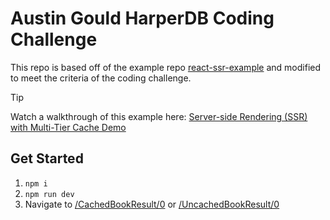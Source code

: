 # Austin Gould HarperDB Coding Challenge

This repo is based off of the example repo [react-ssr-example](https://github.com/HarperDB/react-ssr-example/tree/main) and modified to meet the criteria of the coding challenge.

> [!TIP]
> Watch a walkthrough of this example here: [Server-side Rendering (SSR) with Multi-Tier Cache Demo](https://youtu.be/L-tnBNhO9Fc)

## Get Started

1. `npm i`
2. `npm run dev`
3. Navigate to [/CachedBookResult/0](http://localhost:9926/CachedBookResult/0) or [/UncachedBookResult/0](http://localhost:9926/UncachedBookResult/0)
